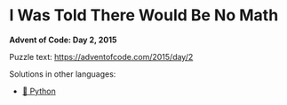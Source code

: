 # I Was Told There Would Be No Math

**Advent of Code: Day 2, 2015**

Puzzle text: https://adventofcode.com/2015/day/2

Solutions in other languages:

- [🐍 Python](../../../../python/2015/02_i_was_told_there_would_be_no_math)
